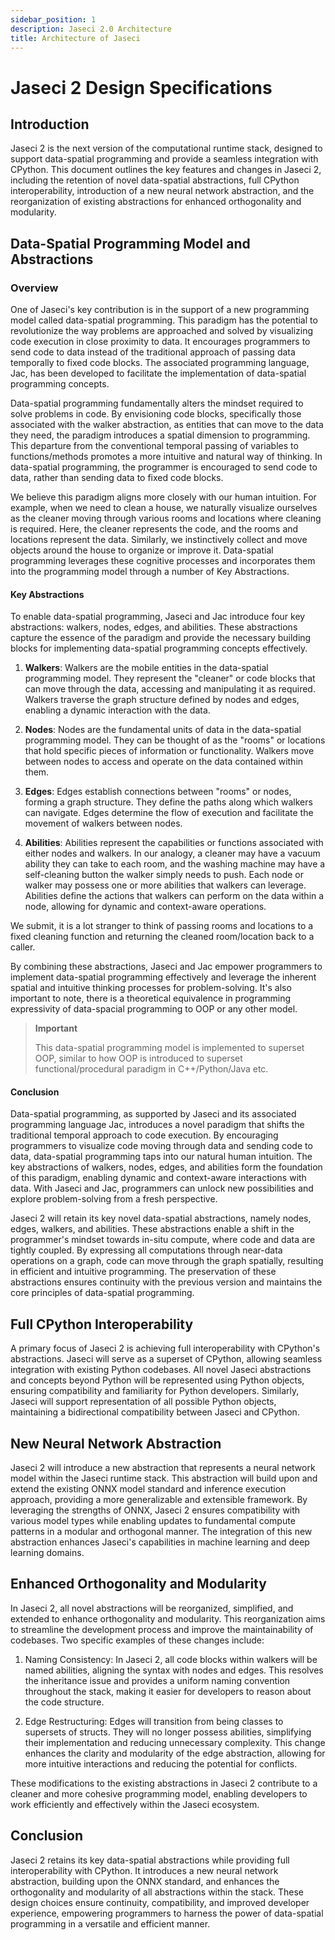 ```yaml
---
sidebar_position: 1
description: Jaseci 2.0 Architecture
title: Architecture of Jaseci
---
```


# Jaseci 2 Design Specifications

## Introduction

Jaseci 2 is the next version of the computational runtime stack, designed to support data-spatial programming and provide a seamless integration with CPython. This document outlines the key features and changes in Jaseci 2, including the retention of novel data-spatial abstractions, full CPython interoperability, introduction of a new neural network abstraction, and the reorganization of existing abstractions for enhanced orthogonality and modularity.

## Data-Spatial Programming Model and Abstractions
### Overview

One of Jaseci's key contribution is in the support of a new programming model called data-spatial programming. This paradigm has the potential to revolutionize the way problems are approached and solved by visualizing code execution in close proximity to data. It encourages programmers to send code to data instead of the traditional approach of passing data temporally to fixed code blocks. The associated programming language, Jac, has been developed to facilitate the implementation of data-spatial programming concepts.

Data-spatial programming fundamentally alters the mindset required to solve problems in code. By envisioning code blocks, specifically those associated with the walker abstraction, as entities that can move to the data they need, the paradigm introduces a spatial dimension to programming. This departure from the conventional temporal passing of variables to functions/methods promotes a more intuitive and natural way of thinking.
In data-spatial programming, the programmer is encouraged to send code to data, rather than sending data to fixed code blocks. 

We believe this paradigm aligns more closely with our human intuition. For example, when we need to clean a house, we naturally visualize ourselves as the cleaner moving through various rooms and locations where cleaning is required. Here, the cleaner represents the code, and the rooms and locations represent the data. Similarly, we instinctively collect and move objects around the house to organize or improve it. Data-spatial programming leverages these cognitive processes and incorporates them into the programming model through a number of Key Abstractions. 

#### Key Abstractions

To enable data-spatial programming, Jaseci and Jac introduce four key abstractions: walkers, nodes, edges, and abilities. These abstractions capture the essence of the paradigm and provide the necessary building blocks for implementing data-spatial programming concepts effectively.

1. **Walkers**: Walkers are the mobile entities in the data-spatial programming model. They represent the "cleaner" or code blocks that can move through the data, accessing and manipulating it as required. Walkers traverse the graph structure defined by nodes and edges, enabling a dynamic interaction with the data.

2. **Nodes**: Nodes are the fundamental units of data in the data-spatial programming model. They can be thought of as the "rooms" or locations that hold specific pieces of information or functionality. Walkers move between nodes to access and operate on the data contained within them.

3. **Edges**: Edges establish connections between "rooms" or nodes, forming a graph structure. They define the paths along which walkers can navigate. Edges determine the flow of execution and facilitate the movement of walkers between nodes.

4. **Abilities**: Abilities represent the capabilities or functions associated with either nodes and walkers. In our analogy, a cleaner may have a vacuum ability they can take to each room, and the washing machine may have a self-cleaning button the walker simply needs to push. Each node or walker may possess one or more abilities that walkers can leverage. Abilities define the actions that walkers can perform on the data within a node, allowing for dynamic and context-aware operations.

We submit, it is a lot stranger to think of passing rooms and locations to a fixed cleaning function and returning the cleaned room/location back to a caller. 

By combining these abstractions, Jaseci and Jac empower programmers to implement data-spatial programming effectively and leverage the inherent spatial and intuitive thinking processes for problem-solving. It's also important to note, there is a theoretical equivalence in programming expressivity of data-spacial programming to OOP or any other model. 

> **Important**
> 
> This data-spatial programming model is implemented to superset OOP, similar to how OOP is introduced to superset functional/procedural paradigm in C++/Python/Java etc. 

#### Conclusion

Data-spatial programming, as supported by Jaseci and its associated programming language Jac, introduces a novel paradigm that shifts the traditional temporal approach to code execution. By encouraging programmers to visualize code moving through data and sending code to data, data-spatial programming taps into our natural human intuition. The key abstractions of walkers, nodes, edges, and abilities form the foundation of this paradigm, enabling dynamic and context-aware interactions with data. With Jaseci and Jac, programmers can unlock new possibilities and explore problem-solving from a fresh perspective.

Jaseci 2 will retain its key novel data-spatial abstractions, namely nodes, edges, walkers, and abilities. These abstractions enable a shift in the programmer's mindset towards in-situ compute, where code and data are tightly coupled. By expressing all computations through near-data operations on a graph, code can move through the graph spatially, resulting in efficient and intuitive programming. The preservation of these abstractions ensures continuity with the previous version and maintains the core principles of data-spatial programming.

## Full CPython Interoperability

A primary focus of Jaseci 2 is achieving full interoperability with CPython's abstractions. Jaseci will serve as a superset of CPython, allowing seamless integration with existing Python codebases. All novel Jaseci abstractions and concepts beyond Python will be represented using Python objects, ensuring compatibility and familiarity for Python developers. Similarly, Jaseci will support representation of all possible Python objects, maintaining a bidirectional compatibility between Jaseci and CPython.

## New Neural Network Abstraction

Jaseci 2 will introduce a new abstraction that represents a neural network model within the Jaseci runtime stack. This abstraction will build upon and extend the existing ONNX model standard and inference execution approach, providing a more generalizable and extensible framework. By leveraging the strengths of ONNX, Jaseci 2 ensures compatibility with various model types while enabling updates to fundamental compute patterns in a modular and orthogonal manner. The integration of this new abstraction enhances Jaseci's capabilities in machine learning and deep learning domains.

## Enhanced Orthogonality and Modularity

In Jaseci 2, all novel abstractions will be reorganized, simplified, and extended to enhance orthogonality and modularity. This reorganization aims to streamline the development process and improve the maintainability of codebases. Two specific examples of these changes include:

1. Naming Consistency: In Jaseci 2, all code blocks within walkers will be named abilities, aligning the syntax with nodes and edges. This resolves the inheritance issue and provides a uniform naming convention throughout the stack, making it easier for developers to reason about the code structure.

2. Edge Restructuring: Edges will transition from being classes to supersets of structs. They will no longer possess abilities, simplifying their implementation and reducing unnecessary complexity. This change enhances the clarity and modularity of the edge abstraction, allowing for more intuitive interactions and reducing the potential for conflicts.

These modifications to the existing abstractions in Jaseci 2 contribute to a cleaner and more cohesive programming model, enabling developers to work efficiently and effectively within the Jaseci ecosystem.

## Conclusion

Jaseci 2 retains its key data-spatial abstractions while providing full interoperability with CPython. It introduces a new neural network abstraction, building upon the ONNX standard, and enhances the orthogonality and modularity of all abstractions within the stack. These design choices ensure continuity, compatibility, and improved developer experience, empowering programmers to harness the power of data-spatial programming in a versatile and efficient manner.